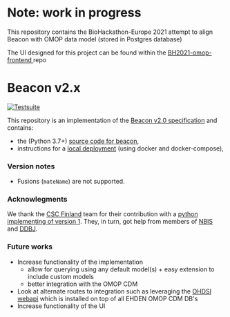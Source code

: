 # Note: work in progress
This repository contains the BioHackathon-Europe 2021 attempt to align Beacon with OMOP data model (stored in Postgres database)

The UI designed for this project can be found within the [BH2021-omop-frontend
](https://github.com/elixir-luxembourg/BH2021-omop-frontend) repo

# Beacon v2.x

[![Testsuite](https://github.com/EGA-archive/beacon-2.x/workflows/Testsuite/badge.svg)](https://github.com/EGA-archive/beacon-2.x/actions)

This repository is an implementation of the [Beacon v2.0 specification](https://github.com/ga4gh-beacon/specification-v2) and contains:

* the (Python 3.7+) [source code for beacon](beacon),
* instructions for a [local deployment](deploy) (using docker and docker-compose),



### Version notes

* Fusions (`mateName`) are not supported.


### Acknowlegments

We thank the [CSC Finland](https://www.csc.fi/) team for their
contribution with a [python implementing of version
1](https://github.com/CSCfi/beacon-python). They, in turn, got help
from members of [NBIS](https://nbis.se/) and
[DDBJ](https://www.ddbj.nig.ac.jp).

### Future works

- Increase functionality of the implementation
  - allow for querying using any default model(s) + easy extension to include custom models
  - better integration with the OMOP CDM
- Look at alternate routes to integration such as leveraging the [OHDSI webapi](https://github.com/OHDSI/WebAPI) which is installed on top of all EHDEN OMOP CDM DB's
- Increase functionality of the UI


